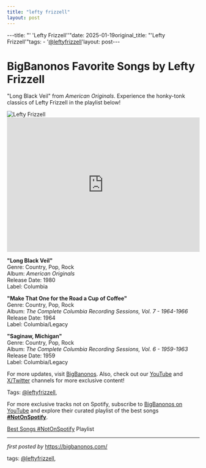 ```yaml
---
title: "lefty frizzell"
layout: post
---
```

---title: "' 'Lefty Frizzell''"date: 2025-01-19original_title: "'Lefty Frizzell'"tags:  - '[@leftyfrizzell](/tags/leftyfrizzell/)'layout: post---<!-- Title of the Post --><h1 >BigBanonos Favorite Songs by Lefty Frizzell</h1> <!-- Introductory Text --><p >"Long Black Veil" from <em>American Originals</em>. Experience the honky-tonk classics of Lefty Frizzell in the playlist below!</p> <!-- Featured Image --><div > <img src="https://i.scdn.co/image/ab67616d0000b273dbbb1665c269919b6642d3f8" alt="Lefty Frizzell" /></div> <!-- Spotify Embed --><div > <iframe src="https://open.spotify.com/embed/playlist/6zKc86XWJMP7pq1Nj9NMvp?utm_source=generator" width="100%" height="352" frameborder="0" allowfullscreen="" allow="autoplay; clipboard-write; encrypted-media; fullscreen; picture-in-picture" loading="lazy"></iframe></div> <!-- Song Information --><div > <p><strong>"Long Black Veil"</strong><br> Genre: Country, Pop, Rock<br> Album: <em>American Originals</em><br> Release Date: 1980<br> Label: Columbia</p> <p><strong>"Make That One for the Road a Cup of Coffee"</strong><br> Genre: Country, Pop, Rock<br> Album: <em>The Complete Columbia Recording Sessions, Vol. 7 - 1964-1966</em><br> Release Date: 1964<br> Label: Columbia/Legacy</p> <p><strong>"Saginaw, Michigan"</strong><br> Genre: Country, Pop, Rock<br> Album: <em>The Complete Columbia Recording Sessions, Vol. 6 - 1959-1963</em><br> Release Date: 1959<br> Label: Columbia/Legacy</p></div> <!-- Footer Links --><div > <p>For more updates, visit <a href="https://bigbanonos.com/" target="_blank">BigBanonos</a>. Also, check out our <a href="https://www.youtube.com/[@BigBanonos](/tags/BigBanonos/)" target="_blank">YouTube</a> and <a href="https://x.com/bigbanonos" target="_blank">X/Twitter</a> channels for more exclusive content!</p></div> <!-- Tags --><p >Tags: [@leftyfrizzell](/tags/leftyfrizzell/),</p><!--Subscribe and Playlist Links--><div>    <p>For more exclusive tracks not on Spotify, subscribe to <a href="https://www.youtube.com/[@BigBanonos](/tags/BigBanonos/)" target="_blank">BigBanonos on YouTube</a> and explore their curated playlist of the best songs <strong>[#NotOnSpotify](/tags/NotOnSpotify/)</strong>.</p>    <p><a href="https://www.youtube.com/playlist?list=PLtuNtuTatqI0kFahUCbtbfenC_ET5O_tr" target="_blank">Best Songs [#NotOnSpotify](/tags/NotOnSpotify/) Playlist<br /></a></p></div><hr /><p><em>first posted by</em> <a href="https://bigbanonos.com/" rel="noopener" target="_new">https://bigbanonos.com/</a></p><p>tags: [@leftyfrizzell](/tags/leftyfrizzell/),</p>